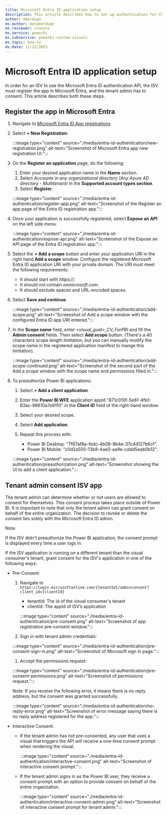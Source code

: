 ```yaml
---
title: Microsoft Entra ID application setup
description: This article describes how to set up authentication for third party ISVs in Microsoft Entra.
author: mberdugo
ms.author: monaberdugo
ms.reviewer: sranins
ms.service: powerbi
ms.subservice: powerbi-custom-visuals
ms.topic: how-to
ms.date: 11/22/2023
---
```


# Microsoft Entra ID application setup

In order for an ISV to use the Microsoft Entra ID authentication API, the ISV must register the app in Microsoft Entra, and the tenant admin has to consent. This article describes both these steps.

## Register the app in Microsoft Entra

1. Navigate to [Microsoft Entra ID App registrations](https://ms.portal.azure.com/#view/Microsoft_AAD_IAM/ActiveDirectoryMenuBlade/~/RegisteredApps)

1. Select **+ New Registration**:

   :::image type="content" source="./media/entra-id-authentication/new-registration.png" alt-text="Screenshot of Microsoft Entra app new registration UI.":::

1. On the **Register an application** page, do the following:
   1. Enter your desired application name in the **Name** section.
   1. Select *Accounts in any organizational directory (Any Azure AD directory - Multitenant)* in the **Supported account types section**.
   1. Select **Register**.

   :::image type="content" source="./media/entra-id-authentication/register-app.png" alt-text="Screenshot of the Register an app page of the Entra ID registration app.":::

1. Once your application is successfully registered, select **Expose an API** on the left side menu.

    :::image type="content" source="./media/entra-id-authentication/expose-api.png" alt-text="Screenshot of the Expose an API page of the Entra ID registration app.":::

1. Select the **+ Add a scope** button and enter your application URI in the right hand **Add a scope** window. Configure the registered Microsoft Entra ID application URI with your private domain. The URI must meet the following requirements:

   * It should start with *https://*.
   * It should not contain *onmicrosoft.com*.  
   * It should exclude spaces and URL-encoded spaces.

1. Select **Save and continue**.

   :::image type="content" source="./media/entra-id-authentication/add-scope.png" alt-text="Screenshot of Add a scope window with the configured Entra ID app URI entered.":::

1. In the **Scope name** field, enter *<visual_guid>_CV_ForPBI* and fill the **Admin consent** fields. Then select **Add scope** button. (There's a 40 characters scope length limitation, but you can  manually modify the scope name in the registered application manifest to mange this limitation).

    :::image type="content" source="./media/entra-id-authentication/add-scope-continued.png" alt-text="Screenshot of the second part of the Add a scope window with the scope name and permissions filled in.":::

1. To *preauthorize* Power BI applications:

   1. Select **+ Add a client application**.
   1. Enter the **Power BI WFE** application appId "871c010f-5e61-4fb1-83ac-98610a7e9110" in the **Client ID** field of the right-hand window.
   1. Select your desired scope.
   1. Select **Add application**.
   1. Repeat this process with:

      * Power BI Desktop: "7f67af8a-fedc-4b08-8b4e-37c4d127b6cf".
      * Power BI Mobile: "c0d2a505-13b8-4ae0-aa9e-cddd5eab0b12".

     :::image type="content" source="./media/entra-id-authentication/preauthorization.png" alt-text="Screenshot showing the UI to add a client application.":::

## Tenant admin consent ISV app

The tenant admin can determine whether or not users are allowed to consent for themselves. This consent process takes place outside of Power BI. It is important to note that only the tenant admin can grant consent on behalf of the entire organization. The decision to revoke or delete the consent lies solely with the Microsoft Entra ID admin.

> [!NOTE]
> If the ISV didn't preauthorize the Power BI application, the consent prompt is displayed every time a user logs in.

If the ISV application is running on a different tenant than the visual consumer's tenant, grant consent for the ISV's application in one of the following ways:

* Pre-Consent:

  1. Navigate to `https://login.microsoftonline.com/{tenantId}/adminconsent?client_id={clientId}`

     * tenantId: The id of the visual consumer's tenant
     * clientId: The appId of ISV’s application

     :::image type="content" source="./media/entra-id-authentication/pre-consent.png" alt-text="Screenshot of app registration pre-consent window.":::

  1. Sign in with tenant admin credentials:

    :::image type="content" source="./media/entra-id-authentication/pre-consent-sign-in.png" alt-text="Screenshot of Microsoft sign in page.":::

  1. Accept the permissions request:

    :::image type="content" source="./media/entra-id-authentication/pre-consent-permissions.png" alt-text="Screenshot of permissions request.":::

    Note: If you receive the following error, it means there is no reply address, but the consent was granted successfully.

    :::image type="content" source="./media/entra-id-authentication/no-reply-error.png" alt-text="Screenshot of error message saying there is no reply address registered for the app.":::

* Interactive Consent:

  * If the tenant admin has not pre-consented, any user that uses a visual that triggers the API will receive a one-time consent prompt when rendering the visual.

    :::image type="content" source="./media/entra-id-authentication/interactive-consent.png" alt-text="Screenshot of interactive consent prompt.":::

  * If the tenant admin signs in as the Power BI user, they receive a consent prompt with an option to provide consent on behalf of the entire organization.

    :::image type="content" source="./media/entra-id-authentication/interactive-consent-admin.png" alt-text="Screenshot of interactive consent prompt for tenant admin.":::
